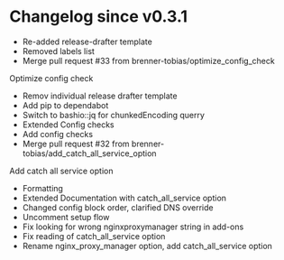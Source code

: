 # Changelog since v0.3.1
- Re-added release-drafter template 
- Removed labels list 
- Merge pull request #33 from brenner-tobias/optimize_config_check

Optimize config check 
- Remov individual release drafter template 
- Add pip to dependabot 
- Switch to bashio::jq for chunkedEncoding querry 
- Extended Config checks 
- Add config checks 
- Merge pull request #32 from brenner-tobias/add_catch_all_service_option

Add catch all service option 
- Formatting 
- Extended Documentation with catch_all_service option 
- Changed config block order, clarified DNS override 
- Uncomment setup flow 
- Fix looking for wrong nginxproxymanager string in add-ons 
- Fix reading of catch_all_service option 
- Rename nginx_proxy_manager option, add catch_all_service option 
